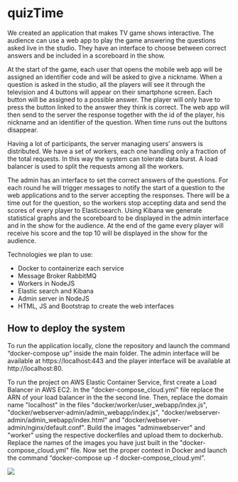# quizTime
We created an application that makes TV game shows interactive. The audience can use a web app to play the game answering the questions asked live in the studio. They have an interface to choose between correct answers and be included in a scoreboard in the show.

At the start of the game, each user that opens the mobile web app will be assigned an identifier code and will be asked to give a nickname. When a question is asked in the studio, all the players will see it through the television and 4 buttons will appear on their smartphone screen. Each button will be assigned to a possible answer. The player will only have to press the button linked to the answer they think is correct. The web app will then send to the server the response together with the id of the player, his nickname and an identifier of the question. When time runs out the buttons disappear.

Having a lot of participants, the server managing users’ answers is distributed. We have a set of workers, each one handling only a fraction of the total requests. In this way the system can tolerate data burst. A load balancer is used to split the requests among all the workers.

The admin has an interface to set the correct answers of the questions. For each round he will trigger messages to notify the start of a question to the web applications and to the server accepting the responses. There will be a time out for the question, so the workers stop accepting data and send the scores of every player to Elasticsearch. Using Kibana we generate statistical graphs and the scoreboard to be displayed in the admin interface and in the show for the audience. At the end of the game every player will receive his score and the top 10 will be displayed in the show for the audience.

Technologies we plan to use:
- Docker to containerize each service
- Message Broker RabbitMQ
- Workers in NodeJS
- Elastic search and Kibana
- Admin server in NodeJS
- HTML, JS and Bootstrap to create the web interfaces

## How to deploy the system
To run the application locally, clone the repository and launch the command “docker-compose up” inside the main folder. The admin interface will be available at https://localhost:443 and the player interface will be available at http://localhost:80.

To run the project on AWS Elastic Container Service, first create a Load Balancer in AWS EC2. In the "docker-compose_cloud.yml" file replace the ARN of your load balancer in the the second line. Then, replace the domain name "localhost" in the files "docker/worker/user_webapp/index.js", "docker/webserver-admin/admin_webapp/index.js", "docker/webserver-admin/admin_webapp/index.html" and "docker/webserver-admin/nginx/default.conf". Build the images "adminwebserver" and "worker" using the respective dockerfiles and upload them to dockerhub. Replace the names of the images you have just built in the "docker-compose_cloud.yml" file. 
Now set the proper context in Docker and launch the command “docker-compose up -f docker-compose_cloud.yml”.

<img src="https://lh3.googleusercontent.com/d/1q5JnkuTBy4Vqy0xRsl7eiPvuR5x0gICO">
